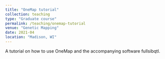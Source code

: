 ```yaml
---
title: "OneMap tutorial"
collection: teaching
type: "Graduate course"
permalink: /teaching/onemap-tutorial
venue: "Genetic Mapping"
date: 2021-04
location: "Madison, WI"
---
```


A tutorial on how to use OneMap and the accompanying software fullsibqtl.